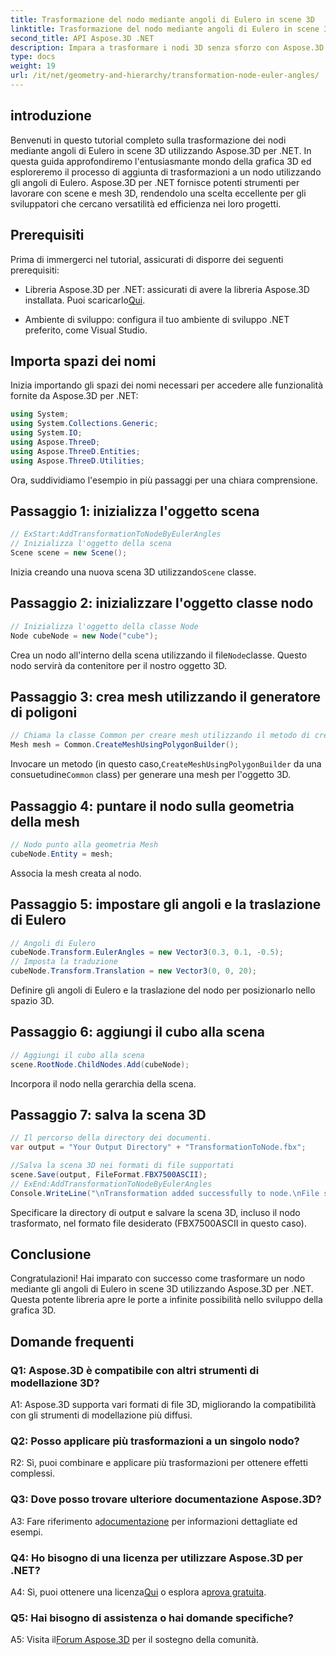 ```yaml
---
title: Trasformazione del nodo mediante angoli di Eulero in scene 3D
linktitle: Trasformazione del nodo mediante angoli di Eulero in scene 3D
second_title: API Aspose.3D .NET
description: Impara a trasformare i nodi 3D senza sforzo con Aspose.3D per .NET. Segui la nostra guida passo passo per ottenere risultati sorprendenti nei tuoi progetti.
type: docs
weight: 19
url: /it/net/geometry-and-hierarchy/transformation-node-euler-angles/
---
```

## introduzione

Benvenuti in questo tutorial completo sulla trasformazione dei nodi mediante angoli di Eulero in scene 3D utilizzando Aspose.3D per .NET. In questa guida approfondiremo l'entusiasmante mondo della grafica 3D ed esploreremo il processo di aggiunta di trasformazioni a un nodo utilizzando gli angoli di Eulero. Aspose.3D per .NET fornisce potenti strumenti per lavorare con scene e mesh 3D, rendendolo una scelta eccellente per gli sviluppatori che cercano versatilità ed efficienza nei loro progetti.

## Prerequisiti

Prima di immergerci nel tutorial, assicurati di disporre dei seguenti prerequisiti:

-  Libreria Aspose.3D per .NET: assicurati di avere la libreria Aspose.3D installata. Puoi scaricarlo[Qui](https://releases.aspose.com/3d/net/).

- Ambiente di sviluppo: configura il tuo ambiente di sviluppo .NET preferito, come Visual Studio.

## Importa spazi dei nomi

Inizia importando gli spazi dei nomi necessari per accedere alle funzionalità fornite da Aspose.3D per .NET:

```csharp
using System;
using System.Collections.Generic;
using System.IO;
using Aspose.ThreeD;
using Aspose.ThreeD.Entities;
using Aspose.ThreeD.Utilities;
```

Ora, suddividiamo l'esempio in più passaggi per una chiara comprensione.

## Passaggio 1: inizializza l'oggetto scena

```csharp
// ExStart:AddTransformationToNodeByEulerAngles
// Inizializza l'oggetto della scena
Scene scene = new Scene();
```

 Inizia creando una nuova scena 3D utilizzando`Scene` classe.

## Passaggio 2: inizializzare l'oggetto classe nodo

```csharp
// Inizializza l'oggetto della classe Node
Node cubeNode = new Node("cube");
```

 Crea un nodo all'interno della scena utilizzando il file`Node`classe. Questo nodo servirà da contenitore per il nostro oggetto 3D.

## Passaggio 3: crea mesh utilizzando il generatore di poligoni

```csharp
// Chiama la classe Common per creare mesh utilizzando il metodo di creazione poligoni per impostare l'istanza della mesh
Mesh mesh = Common.CreateMeshUsingPolygonBuilder(); 
```

 Invocare un metodo (in questo caso,`CreateMeshUsingPolygonBuilder` da una consuetudine`Common` class) per generare una mesh per l'oggetto 3D.

## Passaggio 4: puntare il nodo sulla geometria della mesh

```csharp
// Nodo punto alla geometria Mesh
cubeNode.Entity = mesh;
```

Associa la mesh creata al nodo.

## Passaggio 5: impostare gli angoli e la traslazione di Eulero

```csharp
// Angoli di Eulero
cubeNode.Transform.EulerAngles = new Vector3(0.3, 0.1, -0.5);            
// Imposta la traduzione
cubeNode.Transform.Translation = new Vector3(0, 0, 20);
```

Definire gli angoli di Eulero e la traslazione del nodo per posizionarlo nello spazio 3D.

## Passaggio 6: aggiungi il cubo alla scena

```csharp
// Aggiungi il cubo alla scena
scene.RootNode.ChildNodes.Add(cubeNode);
```

Incorpora il nodo nella gerarchia della scena.

## Passaggio 7: salva la scena 3D

```csharp
// Il percorso della directory dei documenti.
var output = "Your Output Directory" + "TransformationToNode.fbx";

//Salva la scena 3D nei formati di file supportati
scene.Save(output, FileFormat.FBX7500ASCII);
// ExEnd:AddTransformationToNodeByEulerAngles
Console.WriteLine("\nTransformation added successfully to node.\nFile saved at " + output);
```

Specificare la directory di output e salvare la scena 3D, incluso il nodo trasformato, nel formato file desiderato (FBX7500ASCII in questo caso).

## Conclusione

Congratulazioni! Hai imparato con successo come trasformare un nodo mediante gli angoli di Eulero in scene 3D utilizzando Aspose.3D per .NET. Questa potente libreria apre le porte a infinite possibilità nello sviluppo della grafica 3D.

## Domande frequenti

### Q1: Aspose.3D è compatibile con altri strumenti di modellazione 3D?

A1: Aspose.3D supporta vari formati di file 3D, migliorando la compatibilità con gli strumenti di modellazione più diffusi.

### Q2: Posso applicare più trasformazioni a un singolo nodo?

R2: Sì, puoi combinare e applicare più trasformazioni per ottenere effetti complessi.

### Q3: Dove posso trovare ulteriore documentazione Aspose.3D?

 A3: Fare riferimento a[documentazione](https://reference.aspose.com/3d/net/) per informazioni dettagliate ed esempi.

### Q4: Ho bisogno di una licenza per utilizzare Aspose.3D per .NET?

 A4: Sì, puoi ottenere una licenza[Qui](https://purchase.aspose.com/buy) o esplora a[prova gratuita](https://releases.aspose.com/).

### Q5: Hai bisogno di assistenza o hai domande specifiche?

A5: Visita il[Forum Aspose.3D](https://forum.aspose.com/c/3d/18) per il sostegno della comunità.